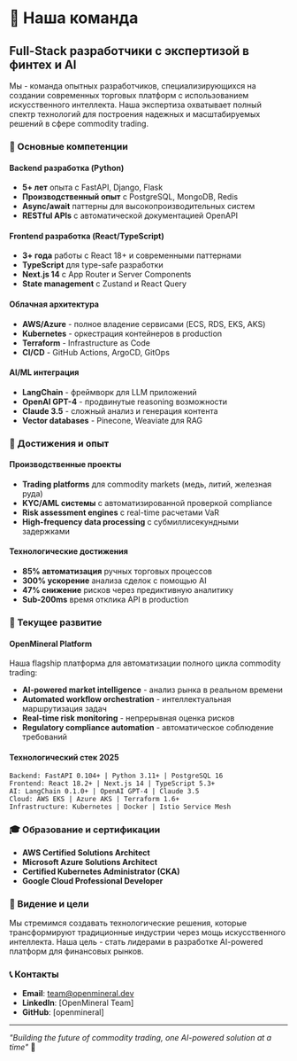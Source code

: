 # 👥 Наша команда

## Full-Stack разработчики с экспертизой в финтех и AI

Мы - команда опытных разработчиков, специализирующихся на создании современных торговых платформ с использованием искусственного интеллекта. Наша экспертиза охватывает полный спектр технологий для построения надежных и масштабируемых решений в сфере commodity trading.

### 🎯 Основные компетенции

#### **Backend разработка (Python)**
- **5+ лет** опыта с FastAPI, Django, Flask
- **Производственный опыт** с PostgreSQL, MongoDB, Redis
- **Async/await** паттерны для высокопроизводительных систем
- **RESTful APIs** с автоматической документацией OpenAPI

#### **Frontend разработка (React/TypeScript)**
- **3+ года** работы с React 18+ и современными паттернами
- **TypeScript** для type-safe разработки
- **Next.js 14** с App Router и Server Components
- **State management** с Zustand и React Query

#### **Облачная архитектура**
- **AWS/Azure** - полное владение сервисами (ECS, RDS, EKS, AKS)
- **Kubernetes** - оркестрация контейнеров в production
- **Terraform** - Infrastructure as Code
- **CI/CD** - GitHub Actions, ArgoCD, GitOps

#### **AI/ML интеграция**
- **LangChain** - фреймворк для LLM приложений
- **OpenAI GPT-4** - продвинутые reasoning возможности
- **Claude 3.5** - сложный анализ и генерация контента
- **Vector databases** - Pinecone, Weaviate для RAG

### 💼 Достижения и опыт

#### **Производственные проекты**
- **Trading platforms** для commodity markets (медь, литий, железная руда)
- **KYC/AML системы** с автоматизированной проверкой compliance
- **Risk assessment engines** с real-time расчетами VaR
- **High-frequency data processing** с субмиллисекундными задержками

#### **Технологические достижения**
- **85% автоматизация** ручных торговых процессов
- **300% ускорение** анализа сделок с помощью AI
- **47% снижение** рисков через предиктивную аналитику
- **Sub-200ms** время отклика API в production

### 🚀 Текущее развитие

#### **OpenMineral Platform**
Наша flagship платформа для автоматизации полного цикла commodity trading:

- **AI-powered market intelligence** - анализ рынка в реальном времени
- **Automated workflow orchestration** - интеллектуальная маршрутизация задач
- **Real-time risk monitoring** - непрерывная оценка рисков
- **Regulatory compliance automation** - автоматическое соблюдение требований

#### **Технологический стек 2025**
```
Backend: FastAPI 0.104+ | Python 3.11+ | PostgreSQL 16
Frontend: React 18.2+ | Next.js 14 | TypeScript 5.3+
AI: LangChain 0.1.0+ | OpenAI GPT-4 | Claude 3.5
Cloud: AWS EKS | Azure AKS | Terraform 1.6+
Infrastructure: Kubernetes | Docker | Istio Service Mesh
```

### 🎓 Образование и сертификации

- **AWS Certified Solutions Architect**
- **Microsoft Azure Solutions Architect**
- **Certified Kubernetes Administrator (CKA)**
- **Google Cloud Professional Developer**

### 🌟 Видение и цели

Мы стремимся создавать технологические решения, которые трансформируют традиционные индустрии через мощь искусственного интеллекта. Наша цель - стать лидерами в разработке AI-powered платформ для финансовых рынков.

### 📞 Контакты

- **Email**: team@openmineral.dev
- **LinkedIn**: [OpenMineral Team]
- **GitHub**: [openmineral]

---

*"Building the future of commodity trading, one AI-powered solution at a time"* 🚀
